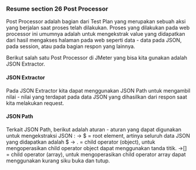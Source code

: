 ### Resume section 26 Post Processor

Post Processor adalah bagian dari Test Plan yang merupakan sebuah aksi yang berjalan saat proses telah dilakukan. Proses yang dilakukan pada web processor ini umumnya adalah untuk mengekstrak value yang didapatkan dari hasil mengakses halaman pada web seperti data - data pada JSON, pada session, atau pada bagian respon yang lainnya. 

Berikut salah satu Post Processor di JMeter yang bisa kita gunakan adalah JSON Extractor.
#### JSON Extractor
Pada JSON Extractor kita dapat menggunakan JSON Path untuk mengambil nilai - nilai yang terdapat pada data JSON yang dihasilkan dari respon saat kita melakukan request. 

#### JSON Path
Terkait JSON Path, berikut adalah aturan - aturan yang dapat digunakan untuk mengekstraksi JSON :
-> $ = root element, artinya seluruh data JSON yang didapatkan adalah $ 
-> . = child operator (object), untuk mengoperasikan child operator object dapat menggunakan tanda titik.
->[] = child operator (array), untuk mengoperasikan child operator array dapat menggunakan kurang siku buka dan tutup.
